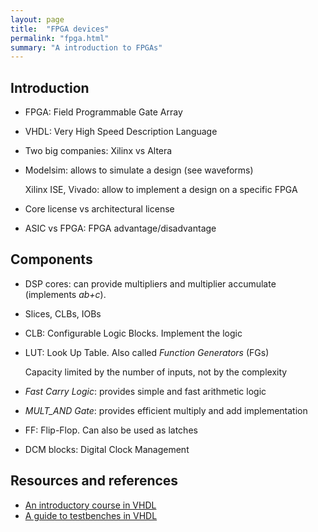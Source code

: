 ```yaml
---
layout: page
title:  "FPGA devices"
permalink: "fpga.html"
summary: "A introduction to FPGAs"
---
```


## Introduction
* FPGA: Field Programmable Gate Array
* VHDL: Very High Speed Description Language
* Two big companies: Xilinx vs Altera
* Modelsim: allows to simulate a design (see waveforms)

  Xilinx ISE, Vivado: allow to implement a design on a specific FPGA
* Core license vs architectural license
* ASIC vs FPGA: FPGA advantage/disadvantage

## Components
* DSP cores: can provide multipliers and multiplier accumulate (implements
  *ab+c*).
* Slices, CLBs, IOBs
* CLB: Configurable Logic Blocks. Implement the logic
* LUT: Look Up Table. Also called *Function Generators* (FGs)

  Capacity limited by the number of inputs, not by the complexity
* *Fast Carry Logic*: provides simple and fast arithmetic logic
* *MULT_AND Gate*: provides efficient multiply and add implementation
* FF: Flip-Flop. Can also be used as latches
* DCM blocks: Digital Clock Management


## Resources and references
* [An introductory course in VHDL](https://seis.bristol.ac.uk/~eeidbp/courses/ECAD/index.htm)
* [A guide to testbenches in VHDL](https://vhdlguide.readthedocs.io/en/latest/vhdl/testbench.html)
